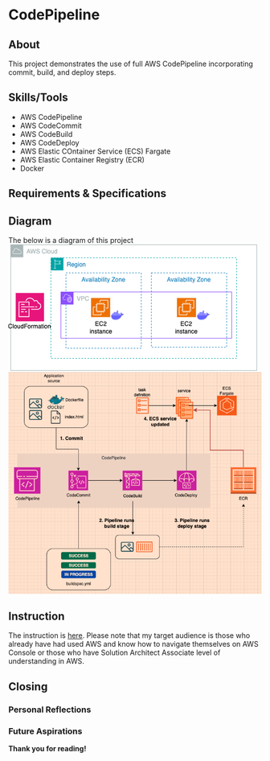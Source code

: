 # CodePipeline

## About

This project demonstrates the use of full AWS CodePipeline incorporating commit, build, and deploy steps. 

## Skills/Tools

- AWS CodePipeline
- AWS CodeCommit
- AWS CodeBuild
- AWS CodeDeploy
- AWS Elastic COntainer Service (ECS) Fargate
- AWS Elastic Container Registry (ECR)
- Docker

## Requirements & Specifications



## Diagram

The below is a diagram of this project
![a screenshot of the AWS CloudFormation](./images/aws-cloudformation.png)
![a screenshot of the AWS CodePipeline](./images/aws-codepipeline.png)

## Instruction

The instruction is [here]().
Please note that my target audience is those who already have had used AWS and know how to navigate themselves on AWS Console or those who have Solution Architect Associate level of understanding in AWS. 

## Closing

### Personal Reflections


### Future Aspirations


**Thank you for reading!**

